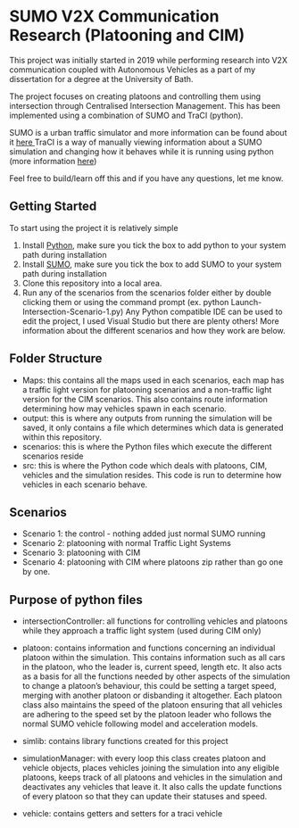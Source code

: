 # SUMO V2X Communication Research (Platooning and CIM)
This project was initially started in 2019 while performing research into V2X communication 
coupled with Autonomous Vehicles as a part of my dissertation for a degree at the University of Bath.

The project focuses on creating platoons and controlling them using intersection through Centralised Intersection Management. 
This has been implemented using a combination of SUMO and TraCI (python).

SUMO is a urban traffic simulator and more information can be found about it [ here ](https://sumo.dlr.de/wiki/Simulation_of_Urban_MObility_-_Wiki)
TraCI is a way of manually viewing information about a SUMO simulation and changing how it behaves while it is running using python (more information [here](https://sumo.dlr.de/wiki/TraCI))

Feel free to build/learn off this and if you have any questions, let me know.

## Getting Started
To start using the project it is relatively simple

1. Install [Python](https://www.python.org/), make sure you tick the box to add python to your system path during installation
2. Install [SUMO](https://sumo.dlr.de/wiki/Installing), make sure you tick the box to add SUMO to your system path during installation
3. Clone this repository into a local area.
4. Run any of the scenarios from the scenarios folder either by double clicking them or using the command prompt (ex. python Launch-Intersection-Scenario-1.py)
Any Python compatible IDE can be used to edit the project, I used Visual Studio but there are plenty others!
More information about the different scenarios and how they work are below.

## Folder Structure
 - Maps: this contains all the maps used in each scenarios, each map has a traffic light version for platooning scenarios and a non-traffic light version for the CIM scenarios. This also contains route information determining how may vehicles spawn in each scenario.
 - output: this is where any outputs from running the simulation will be saved, it only contains a file which determines which data is generated within this repository.
 - scenarios: this is where the Python files which execute the different scenarios reside
 - src: this is where the Python code which deals with platoons, CIM, vehicles and the simulation resides. This code is run to determine how vehicles in each scenario behave.

## Scenarios
 - Scenario 1: the control - nothing added just normal SUMO running
 - Scenario 2: platooning with normal Traffic Light Systems
 - Scenario 3: platooning with CIM
 - Scenario 4: platooning with CIM where platoons zip rather than go one by one.

## Purpose of python files

 - intersectionController: all functions for controlling vehicles and platoons while they approach a traffic light system (used during CIM only)

 - platoon: contains information and functions concerning an individual platoon within the simulation. This contains 
 information such as all cars in the platoon, who the leader is, current speed, length etc. It also acts as a basis for all the functions needed by 
 other aspects of the simulation to change a platoon’s behaviour, this could be setting a target speed, merging with another platoon or disbanding it 
 altogether. Each platoon class also maintains the speed of the platoon ensuring that all vehicles are adhering to the speed set by the platoon leader 
 who follows the normal SUMO vehicle following model and acceleration models.

 - simlib: contains library functions created for this project

 - simulationManager: with every loop this class creates platoon and vehicle objects, 
 places vehicles joining the simulation into any eligible platoons, keeps track of all platoons and vehicles in the simulation and 
 deactivates any vehicles that leave it. It also calls the update functions of every platoon so that they can update their statuses and speed. 

 - vehicle: contains getters and setters for a traci vehicle
